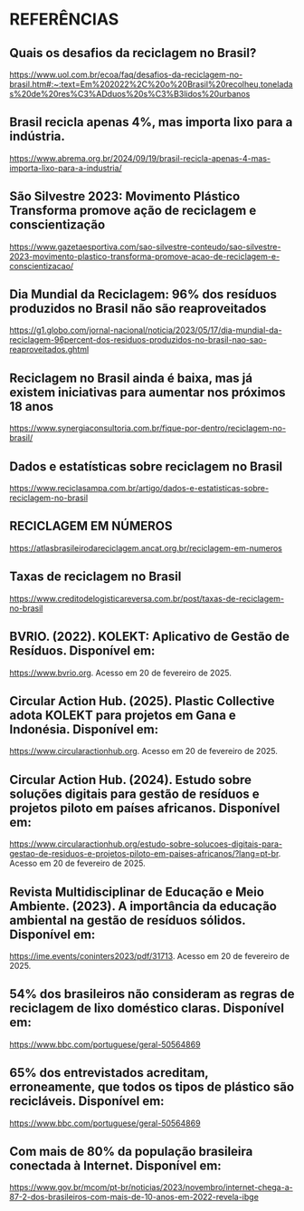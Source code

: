 # REFERÊNCIAS

## Quais os desafios da reciclagem no Brasil?
https://www.uol.com.br/ecoa/faq/desafios-da-reciclagem-no-brasil.htm#:~:text=Em%202022%2C%20o%20Brasil%20recolheu,toneladas%20de%20res%C3%ADduos%20s%C3%B3lidos%20urbanos


## Brasil recicla apenas 4%, mas importa lixo para a indústria.
https://www.abrema.org.br/2024/09/19/brasil-recicla-apenas-4-mas-importa-lixo-para-a-industria/


## São Silvestre 2023: Movimento Plástico Transforma promove ação de reciclagem e conscientização
https://www.gazetaesportiva.com/sao-silvestre-conteudo/sao-silvestre-2023-movimento-plastico-transforma-promove-acao-de-reciclagem-e-conscientizacao/


## Dia Mundial da Reciclagem: 96% dos resíduos produzidos no Brasil não são reaproveitados
https://g1.globo.com/jornal-nacional/noticia/2023/05/17/dia-mundial-da-reciclagem-96percent-dos-residuos-produzidos-no-brasil-nao-sao-reaproveitados.ghtml


## Reciclagem no Brasil ainda é baixa, mas já existem iniciativas para aumentar nos próximos 18 anos
https://www.synergiaconsultoria.com.br/fique-por-dentro/reciclagem-no-brasil/


## Dados e estatísticas sobre reciclagem no Brasil
https://www.reciclasampa.com.br/artigo/dados-e-estatisticas-sobre-reciclagem-no-brasil


## RECICLAGEM EM NÚMEROS
https://atlasbrasileirodareciclagem.ancat.org.br/reciclagem-em-numeros


## Taxas de reciclagem no Brasil
https://www.creditodelogisticareversa.com.br/post/taxas-de-reciclagem-no-brasil


## BVRIO. (2022). KOLEKT: Aplicativo de Gestão de Resíduos. Disponível em: 
https://www.bvrio.org. Acesso em 20 de fevereiro de 2025.


## Circular Action Hub. (2025). Plastic Collective adota KOLEKT para projetos em Gana e Indonésia. Disponível em:
https://www.circularactionhub.org. Acesso em 20 de fevereiro de 2025.


## Circular Action Hub. (2024). Estudo sobre soluções digitais para gestão de resíduos e projetos piloto em países africanos. Disponível em: 
https://www.circularactionhub.org/estudo-sobre-solucoes-digitais-para-gestao-de-residuos-e-projetos-piloto-em-paises-africanos/?lang=pt-br. Acesso em 20 de fevereiro de 2025.


## Revista Multidisciplinar de Educação e Meio Ambiente. (2023). A importância da educação ambiental na gestão de resíduos sólidos. Disponível em:
https://ime.events/coninters2023/pdf/31713. Acesso em 20 de fevereiro de 2025.

## 54% dos brasileiros não consideram as regras de reciclagem de lixo doméstico claras. Disponível em:
https://www.bbc.com/portuguese/geral-50564869

## 65% dos entrevistados acreditam, erroneamente, que todos os tipos de plástico são recicláveis. Disponível em:

https://www.bbc.com/portuguese/geral-50564869

## Com mais de 80% da população brasileira conectada à Internet. Disponível em:

https://www.gov.br/mcom/pt-br/noticias/2023/novembro/internet-chega-a-87-2-dos-brasileiros-com-mais-de-10-anos-em-2022-revela-ibge

